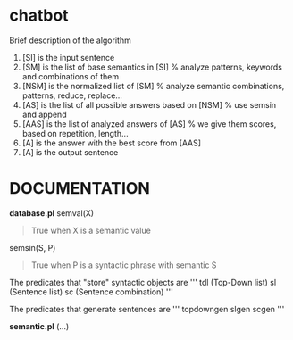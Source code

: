 # chatbot
Brief description of the algorithm
1. [SI]  is the input sentence
2. [SM]  is the list of base semantics in [SI]              % analyze patterns, keywords and combinations of them
3. [NSM] is the normalized list of [SM]                     % analyze semantic combinations, patterns, reduce, replace...
4. [AS]  is the list of all possible answers based on [NSM] % use semsin and append
5. [AAS] is the list of analyzed answers of [AS]            % we give them scores, based on repetition, length...
6. [A]   is the answer with the best score from [AAS]
7. [A]   is the output sentence

# DOCUMENTATION
**database.pl**
semval(X)
> True when X is a semantic value

semsin(S, P)
> True when P is a syntactic phrase with semantic S

The predicates that "store" syntactic objects are
'''
tdl (Top-Down list)
sl  (Sentence list)
sc  (Sentence combination)
'''

The predicates that generate sentences are
'''
topdowngen
slgen
scgen
'''

**semantic.pl**
(...)
